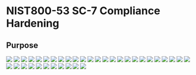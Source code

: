 # NIST800-53 SC-7 Compliance Hardening

<h2>Purpose</h2>



<img src="https://raw.githubusercontent.com/melisaaaaaaaaa-er/nist80053-sc7-images/main/Lab%20diagram%201.png"/>

<img src="https://raw.githubusercontent.com/melisaaaaaaaaa-er/nist80053-sc7-images/main/Lab%20diagram%202.png"/>

<img src="https://raw.githubusercontent.com/melisaaaaaaaaa-er/nist80053-sc7-images/main/1.png"/>

<img src="https://raw.githubusercontent.com/melisaaaaaaaaa-er/nist80053-sc7-images/main/2.png"/>

<img src="https://raw.githubusercontent.com/melisaaaaaaaaa-er/nist80053-sc7-images/main/3.png"/>

<img src="https://raw.githubusercontent.com/melisaaaaaaaaa-er/nist80053-sc7-images/main/4.png"/>

<img src="https://raw.githubusercontent.com/melisaaaaaaaaa-er/nist80053-sc7-images/main/5.png"/>

<img src="https://raw.githubusercontent.com/melisaaaaaaaaa-er/nist80053-sc7-images/main/6.png"/>

<img src="https://raw.githubusercontent.com/melisaaaaaaaaa-er/nist80053-sc7-images/main/7.png"/>

<img src="https://raw.githubusercontent.com/melisaaaaaaaaa-er/nist80053-sc7-images/main/8.png"/>

<img src="https://raw.githubusercontent.com/melisaaaaaaaaa-er/nist80053-sc7-images/main/9.png"/>

<img src="https://raw.githubusercontent.com/melisaaaaaaaaa-er/nist80053-sc7-images/main/10.png"/>

<img src="https://raw.githubusercontent.com/melisaaaaaaaaa-er/nist80053-sc7-images/main/11.png"/>

<img src="https://raw.githubusercontent.com/melisaaaaaaaaa-er/nist80053-sc7-images/main/12.png"/>

<img src="https://raw.githubusercontent.com/melisaaaaaaaaa-er/nist80053-sc7-images/main/13.png"/>

<img src="https://raw.githubusercontent.com/melisaaaaaaaaa-er/nist80053-sc7-images/main/14.png"/>

<img src="https://raw.githubusercontent.com/melisaaaaaaaaa-er/nist80053-sc7-images/main/15.png"/>

<img src="https://raw.githubusercontent.com/melisaaaaaaaaa-er/nist80053-sc7-images/main/16.png"/>

<img src="https://raw.githubusercontent.com/melisaaaaaaaaa-er/nist80053-sc7-images/main/17.png"/>

<img src="https://raw.githubusercontent.com/melisaaaaaaaaa-er/nist80053-sc7-images/main/18.png"/>

<img src="https://raw.githubusercontent.com/melisaaaaaaaaa-er/nist80053-sc7-images/main/19.png"/>

<img src="https://raw.githubusercontent.com/melisaaaaaaaaa-er/nist80053-sc7-images/main/20.png"/>

<img src="https://raw.githubusercontent.com/melisaaaaaaaaa-er/nist80053-sc7-images/main/21.png"/>

<img src="https://raw.githubusercontent.com/melisaaaaaaaaa-er/nist80053-sc7-images/main/22.png"/>

<img src="https://raw.githubusercontent.com/melisaaaaaaaaa-er/nist80053-sc7-images/main/23.png"/>

<img src="https://raw.githubusercontent.com/melisaaaaaaaaa-er/nist80053-sc7-images/main/24.png"/>

<img src="https://raw.githubusercontent.com/melisaaaaaaaaa-er/nist80053-sc7-images/main/25.png"/>

<img src="https://raw.githubusercontent.com/melisaaaaaaaaa-er/nist80053-sc7-images/main/26.png"/>

<img src="https://raw.githubusercontent.com/melisaaaaaaaaa-er/nist80053-sc7-images/main/27.png"/>

<img src="https://raw.githubusercontent.com/melisaaaaaaaaa-er/nist80053-sc7-images/main/28.png"/>

<img src="https://raw.githubusercontent.com/melisaaaaaaaaa-er/nist80053-sc7-images/main/29.png"/>

<img src="https://raw.githubusercontent.com/melisaaaaaaaaa-er/nist80053-sc7-images/main/30.png"/>

<img src="https://raw.githubusercontent.com/melisaaaaaaaaa-er/nist80053-sc7-images/main/31.png"/>

<img src="https://raw.githubusercontent.com/melisaaaaaaaaa-er/nist80053-sc7-images/main/32.png"/>

<img src="https://raw.githubusercontent.com/melisaaaaaaaaa-er/nist80053-sc7-images/main/33.png"/>

<img src="https://raw.githubusercontent.com/melisaaaaaaaaa-er/nist80053-sc7-images/main/34.png"/>
